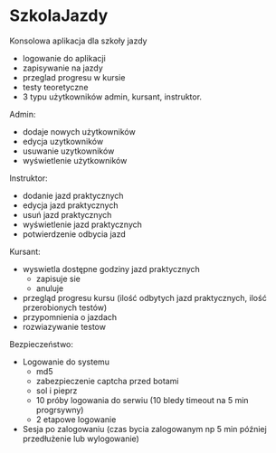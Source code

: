 # SzkolaJazdy

Konsolowa aplikacja dla szkoły jazdy
- logowanie do aplikacji
- zapisywanie na jazdy
- przeglad progresu w kursie
- testy teoretyczne
- 3 typu użytkowników admin, kursant, instruktor.

Admin:
- dodaje nowych użytkowników
- edycja uzytkowników
- usuwanie uzytkowników
- wyświetlenie użytkowników

Instruktor:
- dodanie jazd praktycznych
- edycja jazd praktycznych
- usuń jazd praktycznych
- wyświetlenie jazd praktycznych
- potwierdzenie odbycia jazd


Kursant:
- wyswietla dostępne godziny jazd praktycznych
    - zapisuje sie
    - anuluje
- przegląd progresu kursu (ilość odbytych jazd praktycznych, ilość przerobionych testów)
- przypomnienia o jazdach
- rozwiazywanie testow

Bezpieczeństwo:
- Logowanie do systemu
    - md5
    - zabezpieczenie captcha przed botami
    - sol i pieprz
    - 10 próby logowania do serwiu (10 bledy timeout na 5 min progrsywny)
    - 2 etapowe logowanie
- Sesja po zalogowaniu (czas bycia zalogowanym np 5 min później przedłużenie lub wylogowanie)
  